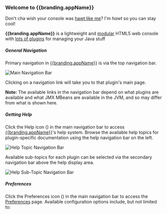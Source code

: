 <h3 class="help-header">Welcome to <img class='no-shadow' ng-src='{{branding.appLogo}}'>{{branding.appName}} </h3>

Don't cha wish your console was <a href="http://www.youtube.com/watch?v=YNSxNsr4wmA">hawt like me</a>? I'm <i>hawt</i> so you can stay cool!

<b>{{branding.appName}}</b> is a lightweight and <a href="http://hawt.io/plugins/index.html">modular</a> HTML5 web console with <a href="http://hawt.io/plugins/index.html">lots of plugins</a> for managing your Java stuff

##### General Navigation #####
Primary navigation in [{{branding.appName}}](http://hawt.io "{{branding.appName}}") is via the top navigation bar.

![Main Navigation Bar](app/core/doc/img/main-nav.png "Main Navigation Bar")

Clicking on a navigation link will take you to that plugin's main page.

<i class='yellow text-shadowed icon-warning-sign'></i> **Note:** The available links in the navigation bar depend on what plugins are available and what JMX MBeans are available in the JVM, and so may differ from what is shown here.

##### Getting Help #####
Click the Help icon (<i class='icon-question-sign'></i>) in the main navigation bar to access [{{branding.appName}}](http://hawt.io "{{branding.appName}}")'s help system. Browse the available help topics for plugin-specific documentation using the help navigation bar on the left.

![Help Topic Navigation Bar](app/core/doc/img/help-topic-nav.png "Help Topic Navigation Bar")

Available sub-topics for each plugin can be selected via the secondary navigation bar above the help display area.

![Help Sub-Topic Navigation Bar](app/core/doc/img/help-subtopic-nav.png "Help Sub-Topic Navigation Bar")

##### Preferences #####
Click the Preferences icon (<i class='icon-cogs'></i>) in the main navigation bar to access the [Preferences](#/preferences) page.  Available configuration options include, but not limited to:



